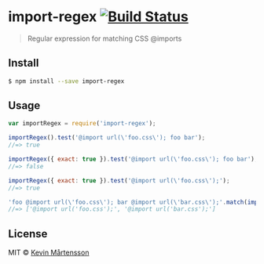 # import-regex [![Build Status](https://travis-ci.org/kevva/import-regex.svg?branch=master)](https://travis-ci.org/kevva/import-regex)

> Regular expression for matching CSS @imports

## Install

```sh
$ npm install --save import-regex
```

## Usage

```js
var importRegex = require('import-regex');

importRegex().test('@import url(\'foo.css\'); foo bar');
//=> true

importRegex({ exact: true }).test('@import url(\'foo.css\'); foo bar');
//=> false

importRegex({ exact: true }).test('@import url(\'foo.css\');');
//=> true

'foo @import url(\'foo.css\'); bar @import url(\'bar.css\');'.match(importRegex());
//=> ['@import url('foo.css');', '@import url('bar.css');']
```

## License

MIT © [Kevin Mårtensson](http://kevinmartensson.com)
